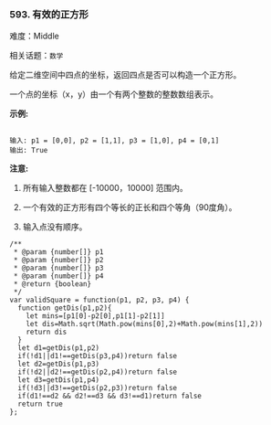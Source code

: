 ### 593. 有效的正方形

难度：Middle

相关话题：`数学`

给定二维空间中四点的坐标，返回四点是否可以构造一个正方形。



一个点的坐标（x，y）由一个有两个整数的整数数组表示。



**示例:** 



```

输入: p1 = [0,0], p2 = [1,1], p3 = [1,0], p4 = [0,1]
输出: True
```






**注意:** 




1. 所有输入整数都在 [-10000，10000] 范围内。

2. 一个有效的正方形有四个等长的正长和四个等角（90度角）。

3. 输入点没有顺序。




```
/**
 * @param {number[]} p1
 * @param {number[]} p2
 * @param {number[]} p3
 * @param {number[]} p4
 * @return {boolean}
 */
var validSquare = function(p1, p2, p3, p4) {
  function getDis(p1,p2){
    let mins=[p1[0]-p2[0],p1[1]-p2[1]]
    let dis=Math.sqrt(Math.pow(mins[0],2)+Math.pow(mins[1],2))
    return dis
  }
  let d1=getDis(p1,p2)
  if(!d1||d1!==getDis(p3,p4))return false
  let d2=getDis(p1,p3)
  if(!d2||d2!==getDis(p2,p4))return false 
  let d3=getDis(p1,p4)
  if(!d3||d3!==getDis(p2,p3))return false
  if(d1!==d2 && d2!==d3 && d3!==d1)return false
  return true
};
```

